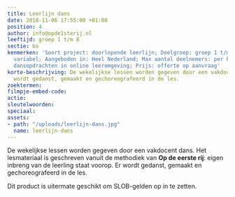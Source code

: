 ```yaml
---
title: Leerlijn dans
date: 2018-11-06 17:55:00 +01:00
position: 4
author: info@opde1sterij.nl
leeftijd: groep 1 t/m 8
sectie: bo
kenmerken: 'Soort project: doorlopende leerlijn; Doelgroep: groep 1 t/m 8; Tijdsduur:
  variabel; Aangeboden in: Heel Nederland; Max aantal deelnemers: per klas; Lesmateriaal:
  dansopdrachten in online leeromgeving; Prijs: offerte op aanvraag'
korte-beschrijving: De wekelijkse lessen worden gegeven door een vakdocent dans. Er
  wordt gedanst, gemaakt en gechoreografeerd in de les.
zoektermen: 
filmpje-embed-code: 
actie: 
sleutelwoorden: 
speciaal: 
assets:
- path: "/uploads/leerlijn-dans.jpg"
  name: leerlijn-dans
---
```


De wekelijkse lessen worden gegeven door een vakdocent dans. Het lesmateriaal is geschreven vanuit de methodiek van **Op de eerste rij**: eigen inbreng van de leerling staat voorop. Er wordt gedanst, gemaakt en gechoreografeerd in de les. 

Dit product is uitermate geschikt om SLOB-gelden op in te zetten.
